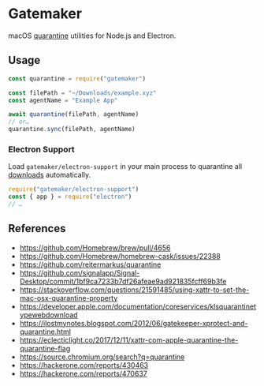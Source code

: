 # Gatemaker

macOS [quarantine](https://developer.apple.com/library/archive/releasenotes/Carbon/RN-LaunchServices/index.html#//apple_ref/doc/uid/TP40001369-CH1-DontLinkElementID_2) utilities for Node.js and Electron.

## Usage

```js
const quarantine = require("gatemaker")

const filePath = "~/Downloads/example.xyz"
const agentName = "Example App"

await quarantine(filePath, agentName)
// or…
quarantine.sync(filePath, agentName)
```

### Electron Support

Load `gatemaker/electron-support` in your main process to quarantine all [downloads](https://www.electronjs.org/docs/api/download-item) automatically.

```js
require("gatemaker/electron-support")
const { app } = require("electron")
// …
```

## References

- https://github.com/Homebrew/brew/pull/4656
- https://github.com/Homebrew/homebrew-cask/issues/22388
- https://github.com/reitermarkus/quarantine
- https://github.com/signalapp/Signal-Desktop/commit/1bf9ca7233b7df26afeae9ad921835fcff69b3fe
- https://stackoverflow.com/questions/21591485/using-xattr-to-set-the-mac-osx-quarantine-property
- https://developer.apple.com/documentation/coreservices/klsquarantinetypewebdownload
- https://ilostmynotes.blogspot.com/2012/06/gatekeeper-xprotect-and-quarantine.html
- https://eclecticlight.co/2017/12/11/xattr-com-apple-quarantine-the-quarantine-flag
- https://source.chromium.org/search?q=quarantine
- https://hackerone.com/reports/430463
- https://hackerone.com/reports/470637
